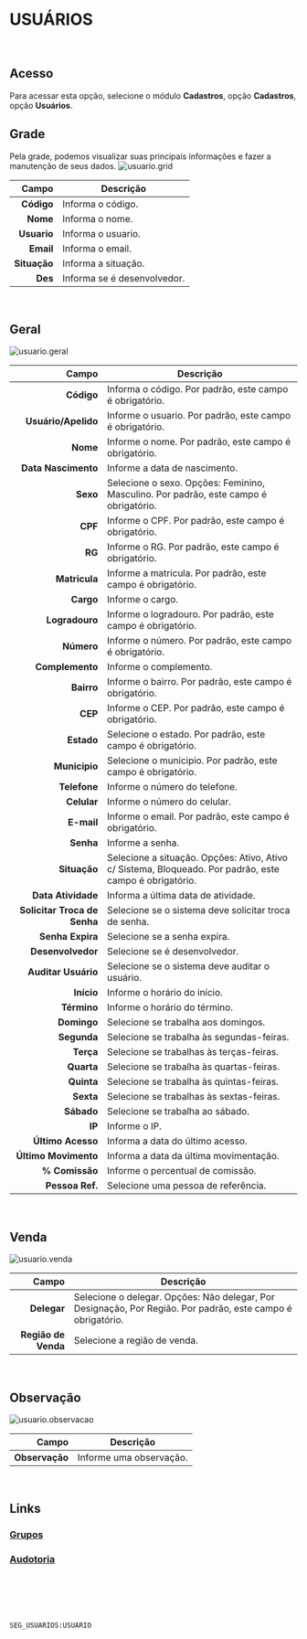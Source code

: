 # USUÁRIOS
<br>

## Acesso
Para acessar esta opção, selecione o módulo **Cadastros**, opção **Cadastros**, opção **Usuários**.
<br>

## Grade
Pela grade, podemos visualizar suas principais informações e fazer a manutenção de seus dados.
![usuario.grid](https://raw.githubusercontent.com/netforcews/docs-erp/master/cadastros/imagens/usuario.grid.png)

Campo | Descrição
--:|---
**Código** | Informa o código.
**Nome** | Informa o nome.
**Usuario** | Informa o usuario.
**Email** | Informa o email.
**Situação** | Informa a situação.
**Des** | Informa se é desenvolvedor.
<br>

## Geral
![usuario.geral](https://raw.githubusercontent.com/netforcews/docs-erp/master/cadastros/imagens/usuario.geral.png)

Campo | Descrição
--:|---
**Código** | Informa o código. Por padrão, este campo é obrigatório.
**Usuário/Apelido** | Informe o usuario. Por padrão, este campo é obrigatório.
**Nome** | Informe o nome. Por padrão, este campo é obrigatório.
**Data Nascimento** | Informe a data de nascimento.
**Sexo** | Selecione o sexo. Opções: Feminino, Masculino. Por padrão, este campo é obrigatório.
**CPF** | Informe o CPF. Por padrão, este campo é obrigatório.
**RG** | Informe o RG. Por padrão, este campo é obrigatório.
**Matricula** | Informe a matricula. Por padrão, este campo é obrigatório.
**Cargo** | Informe o cargo.
**Logradouro** | Informe o logradouro. Por padrão, este campo é obrigatório.
**Número** | Informe o número. Por padrão, este campo é obrigatório.
**Complemento** | Informe o complemento.
**Bairro** | Informe o bairro. Por padrão, este campo é obrigatório.
**CEP** | Informe o CEP. Por padrão, este campo é obrigatório.
**Estado** | Selecione o estado. Por padrão, este campo é obrigatório.
**Municipio** | Selecione o municipio. Por padrão, este campo é obrigatório.
**Telefone** | Informe o número do telefone.
**Celular** | Informe o número do celular.
**E-mail** | Informe o email. Por padrão, este campo é obrigatório.
**Senha** | Informe a senha.
**Situação** | Selecione a situação. Opções: Ativo, Ativo c/ Sistema, Bloqueado. Por padrão, este campo é obrigatório.
**Data Atividade** | Informa a última data de atividade.
**Solicitar Troca de Senha** | Selecione se o sistema deve solicitar troca de senha.
**Senha Expira** | Selecione se a senha expira.
**Desenvolvedor** | Selecione se é desenvolvedor.
**Auditar Usuário** | Selecione se o sistema deve auditar o usuário.
**Início** | Informe o horário do início.
**Término** | Informe o horário do término.
**Domingo** | Selecione se trabalha aos domingos.
**Segunda** | Selecione se trabalha às segundas-feiras.
**Terça** | Selecione se trabalhas às terças-feiras.
**Quarta** | Selecione se trabalha às quartas-feiras.
**Quinta** | Selecione se trabalha às quintas-feiras.
**Sexta** | Selecione se trabalhas às sextas-feiras.
**Sábado** | Selecione se trabalha ao sábado.
**IP** | Informe o IP.
**Último Acesso** | Informa a data do último acesso.
**Último Movimento** | Informa a data da última movimentação.
**% Comissão** | Informe o percentual de comissão.
**Pessoa Ref.** | Selecione uma pessoa de referência.
<br>

## Venda
![usuario.venda](https://raw.githubusercontent.com/netforcews/docs-erp/master/cadastros/imagens/usuario.venda.png)

Campo | Descrição
--:|---
**Delegar** | Selecione o delegar. Opções: Não delegar, Por Designação, Por Região. Por padrão, este campo é obrigatório.
**Região de Venda** | Selecione a região de venda.
<br>

## Observação
![usuario.observacao](https://raw.githubusercontent.com/netforcews/docs-erp/master/cadastros/imagens/usuario.observacao.png)

Campo | Descrição
--:|---
**Observação** | Informe uma observação.
<br>

## Links
### [Grupos](/geral/usuariogrupo.md)
### [Audotoria](/geral/usuarioauditoria.md)
<br>
<br>
<br>
<br>

```SEG_USUARIOS:USUARIO```
